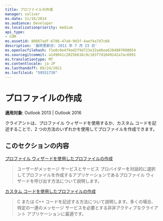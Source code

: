 ```yaml
---
title: プロファイルの作成
manager: soliver
ms.date: 11/16/2014
ms.audience: Developer
ms.localizationpriority: medium
api_type:
- COM
ms.assetid: 80867adf-6786-47a9-9d3f-4aef4a7d7c66
description: '最終更新日: 2011 年 7 月 23 日'
ms.openlocfilehash: f1e0c0e4f9ad2f9d723e32a46ea6284807098054
ms.sourcegitcommit: a1d9041c20256616c9c183f7d1049142a7ac6991
ms.translationtype: MT
ms.contentlocale: ja-JP
ms.lasthandoff: 09/24/2021
ms.locfileid: "59551738"
---
```

# <a name="creating-a-profile"></a>プロファイルの作成

  
  
**適用対象**: Outlook 2013 | Outlook 2016 
  
クライアントは、プロファイル ウィザードを使用するか、カスタム コードを記述することで、2 つの方法のいずれかを使用してプロファイルを作成できます。
  
## <a name="in-this-section"></a>このセクションの内容

[プロファイル ウィザードを使用したプロファイルの作成](creating-a-profile-by-using-the-profile-wizard.md)
  
> ユーザーがメッセージ サービスとサービス プロバイダーを対話的に選択してプロファイルを作成するアプリケーションであるプロファイル ウィザードを呼び出す方法について説明します。
    
[カスタム コードを使用したプロファイルの作成](creating-a-profile-by-using-custom-code.md)
  
> C または C++ コードを記述する方法について説明します。多くの場合、特定の一連のメッセージ サービスを必要とする非非アクティブなクライアント アプリケーションに最適です。
    

